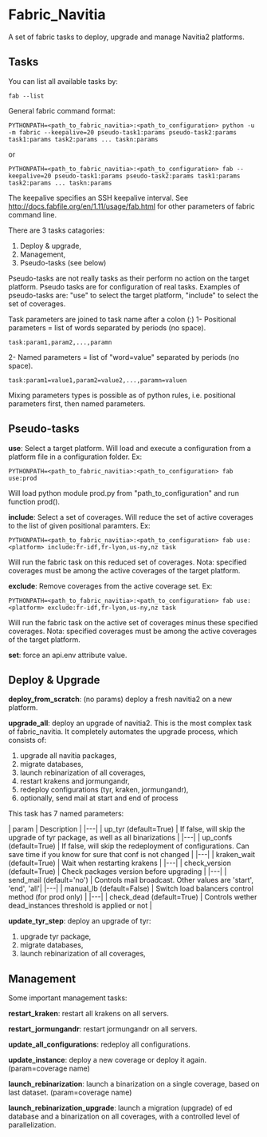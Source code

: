 Fabric_Navitia
==============
A set of fabric tasks to deploy, upgrade and manage Navitia2 platforms.


Tasks
-----
You can list all available tasks by:

    fab --list

General fabric command format:

    PYTHONPATH=<path_to_fabric_navitia>:<path_to_configuration> python -u -m fabric --keepalive=20 pseudo-task1:params pseudo-task2:params task1:params task2:params ... taskn:params

or

    PYTHONPATH=<path_to_fabric_navitia>:<path_to_configuration> fab --keepalive=20 pseudo-task1:params pseudo-task2:params task1:params task2:params ... taskn:params

The keepalive specifies an SSH keepalive interval.
See http://docs.fabfile.org/en/1.11/usage/fab.html for other parameters of fabric command line.

There are 3 tasks catagories:

 1. Deploy & upgrade,
 2. Management,
 3. Pseudo-tasks (see below)

Pseudo-tasks are not really tasks as their perform no action on the target platform.
Pseudo tasks are for configuration of real tasks.
Examples of pseudo-tasks are: "use" to select the target platform, "include" to select the set of coverages.

Task parameters are joined to task name after a colon (:)
1- Positional parameters = list of words separated by periods (no space).

    task:param1,param2,...,paramn

2- Named parameters = list of "word=value"  separated by periods (no space).

    task:param1=value1,param2=value2,...,paramn=valuen

Mixing parameters types is possible as of python rules, i.e. positional parameters first, then named parameters.

Pseudo-tasks
------------
**use**: Select a target platform.
Will load and execute a configuration from a platform file in a configuration folder. Ex:

    PYTHONPATH=<path_to_fabric_navitia>:<path_to_configuration> fab use:prod

Will load python module prod.py from "path_to_configuration" and run function prod().

**include**: Select a set of coverages.
Will reduce the set of active coverages to the list of given positional paramters. Ex:

    PYTHONPATH=<path_to_fabric_navitia>:<path_to_configuration> fab use:<platform> include:fr-idf,fr-lyon,us-ny,nz task

Will run the fabric task on this reduced set of coverages.
Nota: specified coverages must be among the active coverages of the target platform.

**exclude**: Remove coverages from the active coverage set. Ex:

    PYTHONPATH=<path_to_fabric_navitia>:<path_to_configuration> fab use:<platform> exclude:fr-idf,fr-lyon,us-ny,nz task

Will run the fabric task on the active set of coverages minus these specified coverages.
Nota: specified coverages must be among the active coverages of the target platform.

**set**: force an api.env attribute value.

Deploy & Upgrade
----------------

**deploy_from_scratch**: (no params) deploy a fresh navitia2 on a new platform.

**upgrade_all**: deploy an upgrade of navitia2.
This is the most complex task of fabric_navitia. It completely automates the upgrade process, which consists of:

 1. upgrade all navitia packages,
 2. migrate databases,
 3. launch rebinarization of all coverages,
 4. restart krakens and jormungandr,
 5. redeploy configurations (tyr, kraken, jormungandr),
 6. optionally, send mail at start and end of process

This task has 7 named parameters:

| param |  Description |
|---|
| up_tyr (default=True) |  If false, will skip the upgrade of tyr package, as well as all binarizations |
|---|
| up_confs (default=True) |  If false, will skip the redeployment of configurations. Can save time if you know for sure that conf is not changed |
|---|
| kraken_wait (default=True) |  Wait when restarting krakens |
|---|
| check_version (default=True) |  Check packages version before upgrading |
|---|
| send_mail (default='no') |  Controls mail broadcast. Other values are 'start', 'end', 'all'|
|---|
| manual_lb (default=False) |  Switch load balancers control method (for prod only) |
|---|
| check_dead (default=True) | Controls wether dead_instances threshold is applied or not | 

**update_tyr_step**: deploy an upgrade of tyr:

 1. upgrade tyr package,
 2. migrate databases,
 3. launch rebinarization of all coverages,


Management
----------
Some important management tasks:

**restart_kraken**: restart all krakens on all servers.

**restart_jormungandr**: restart jormungandr on all servers.

**update_all_configurations**: redeploy all configurations.

**update_instance**:  deploy a new coverage or deploy it again. (param=coverage name)

**launch_rebinarization**: launch a binarization on a single coverage, based on last dataset. (param=coverage name)

**launch_rebinarization_upgrade**: launch a migration (upgrade) of ed database and a binarization on all coverages, with a controlled level of parallelization.

